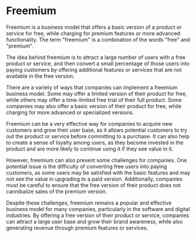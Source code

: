 # Freemium

Freemium is a business model that offers a basic version of a product or service for free, while charging for premium features or more advanced functionality. The term "freemium" is a combination of the words "free" and "premium".

The idea behind freemium is to attract a large number of users with a free product or service, and then convert a small percentage of those users into paying customers by offering additional features or services that are not available in the free version.

There are a variety of ways that companies can implement a freemium business model. Some may offer a limited version of their product for free, while others may offer a time-limited free trial of their full product. Some companies may also offer a basic version of their product for free, while charging for more advanced or specialized versions.

Freemium can be a very effective way for companies to acquire new customers and grow their user base, as it allows potential customers to try out the product or service before committing to a purchase. It can also help to create a sense of loyalty among users, as they become invested in the product and are more likely to continue using it if they see value in it.

However, freemium can also present some challenges for companies. One potential issue is the difficulty of converting free users into paying customers, as some users may be satisfied with the basic features and may not see the value in upgrading to a paid version. Additionally, companies must be careful to ensure that the free version of their product does not cannibalize sales of the premium version.

Despite these challenges, freemium remains a popular and effective business model for many companies, particularly in the software and digital industries. By offering a free version of their product or service, companies can attract a large user base and grow their brand awareness, while also generating revenue through premium features or services.
